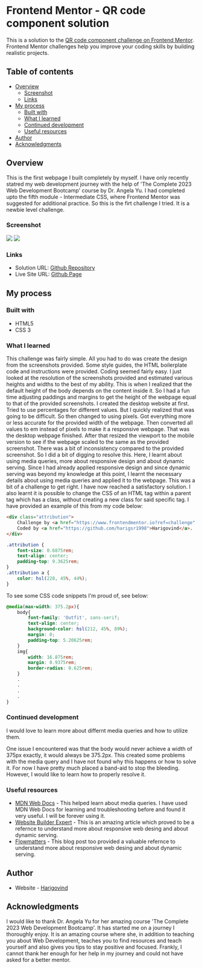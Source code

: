 # Frontend Mentor - QR code component solution

This is a solution to the [QR code component challenge on Frontend Mentor](https://www.frontendmentor.io/challenges/qr-code-component-iux_sIO_H). Frontend Mentor challenges help you improve your coding skills by building realistic projects. 

## Table of contents

- [Overview](#overview)
  - [Screenshot](#screenshot)
  - [Links](#links)
- [My process](#my-process)
  - [Built with](#built-with)
  - [What I learned](#what-i-learned)
  - [Continued development](#continued-development)
  - [Useful resources](#useful-resources)
- [Author](#author)
- [Acknowledgments](#acknowledgments)

## Overview

This is the first webpage I built completely by myself. I have only recently statred my web development journey with the help of 'The Complete 2023 Web Development Bootcamp' course by Dr. Angela Yu. I had completed upto the fifth module - Intermediate CSS, where Frontend Mentor was suggested for additional practice. So this is the firt challenge I tried. It is a newbie level challenge.
### Screenshot

![](images/screenshot-desktop.jpeg)
![](images/screenshot-mobile.jpeg)

### Links

- Solution URL: [Github Repository](https://your-solution-url.com)
- Live Site URL: [Github Page](https://harigsr1998.github.io/Frontend-Mentor-Challenge-1/)

## My process

### Built with

- HTML5
- CSS 3

### What I learned

This challenge was fairly simple. All you had to do was create the design from the screenshots provided. Some style guides, the HTML boilerplate code and instructions were provided. Coding seemed fairly easy. I just looked at the resolution of the screenshots provided and estimated various heights and widths to the best of my ability. This is when I realized that the default height of the body depends on the content inside it. So I had a fun time adjusting paddings and margins to get the height of the webpage equal to that of the provided screenshots. I created the desktop website at first. Tried to use percentages for different values. But I quickly realized that was going to be difficult. So then changed to using pixels. Got everything more or less accurate for the provided width of the webpage. Then converted all values to em instead of pixels to make it a responsive webpage. That was the desktop webpage finished. After that resized the viewport to the mobile version to see if the webpage scaled to the same as the provided screenshot. There was a bit of inconsistency compared to the provided screenshot. So I did a bit of digging to resolve this. Here, I learnt about using media queries, more about responsive design and about dynamic serving. Since I had already applied responsive design and since dynamic serving was beyond my knowledge at this point, I learnt the necessary details about using media queries and applied it to the webpage. This was a bit of a challenge to get right. I have now reached a satisfactory solution. I also learnt it is possible to change the CSS of an HTML tag within a parent tag which has a class, without creating a new class for said specific tag. I have provided an example of this from my code below:

```html
<div class="attribution">
    Challenge by <a href="https://www.frontendmentor.io?ref=challenge" target="_blank">Frontend Mentor</a>. 
    Coded by <a href="https://github.com/harigsr1998">Harigovind</a>.
</div>
```
```css
.attribution {
    font-size: 0.6875rem;
    text-align: center;
    padding-top: 9.3625rem;
}
.attribution a {
    color: hsl(228, 45%, 44%);
}
```

To see some CSS code snippets I'm proud of, see below:

```css
@media(max-width: 375.2px){
    body{
        font-family: 'Outfit', sans-serif;
        text-align: center;
        background-color: hsl(212, 45%, 89%);
        margin: 0;
        padding-top: 5.20625rem;
    }
    img{
        width: 16.875rem;
        margin: 0.9375rem;
        border-radius: 0.625rem;
    }
    .
    .
    .
    .
}
```

### Continued development

I would love to learn more about differnt media queries and how to utilize them. 

One issue I encountered was that the body would never achieve a width of 375px exactly, it would always be 375.2px. This created some problems with the media query and I have not found why this happens or how to solve it. For now I have pretty much placed a band-aid to stop the bleeding. However, I would like to learn how to properly resolve it.

### Useful resources

- [MDN Web Docs](https://developer.mozilla.org/en-US/docs/Web/CSS/Media_Queries/Using_media_queries) - This helped learn about media queries. I have used MDN Web Docs for learning and troubleshooting before and found it very useful. I will be forever using it.
- [Website Builder Expert](https://www.websitebuilderexpert.com/building-websites/how-to-make-website-mobile-friendly/) - This is an amazing article which proved to be  a refernce to understand more about responsive web desing and about dynamic serving.
- [Flowmatters](https://www.flowmatters.com/blog/pros-cons-responsive-design-vs-dynamic-serving-vs-dedicated-mobile-site/) - This blog post too provided a valuable refernce to understand more about responsive web desing and about dynamic serving.

## Author

- Website - [Harigovind](https://harigsr1998.github.io/cv/)

## Acknowledgments

I would like to thank Dr. Angela Yu for her amazing course 'The Complete 2023 Web Development Bootcamp'. It has started me on a journey I thoroughly enjoy. It is an amazing course where she, in addition to teaching you about Web Development, teaches you to find resources and teach yourself and also gives you tips to stay positive and focused. Frankly, I cannot thank her enough for her help in my journey and could not have asked for a better mentor.
